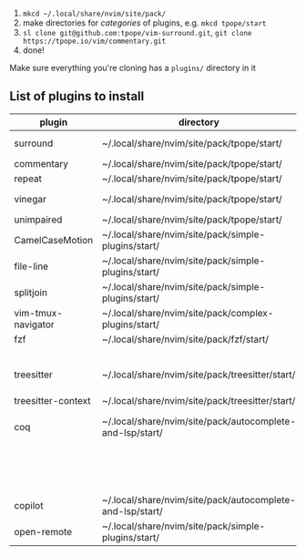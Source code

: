 1. `mkcd ~/.local/share/nvim/site/pack/`
2. make directories for _categories_ of plugins, e.g. `mkcd tpope/start`
3. `sl clone git@github.com:tpope/vim-surround.git`, `git clone https://tpope.io/vim/commentary.git`
4. done!

Make sure everything you're cloning has a `plugins/` directory in it


## List of plugins to install

| plugin             	| directory                                                 	| command                                                             	|
|--------------------	|-----------------------------------------------------------	|---------------------------------------------------------------------	|
| surround           	| ~/.local/share/nvim/site/pack/tpope/start/                	| sl clone git@github.com:tpope/vim-surround.git                      	|
| commentary         	| ~/.local/share/nvim/site/pack/tpope/start/                	| git clone https://tpope.io/vim/commentary.git                       	|
| repeat             	| ~/.local/share/nvim/site/pack/tpope/start/                	| sl clone https://tpope.io/vim/repeat.git                            	|
| vinegar            	| ~/.local/share/nvim/site/pack/tpope/start/                	| sl clone https://github.com/tpope/vim-vinegar.git                   	|
| unimpaired         	| ~/.local/share/nvim/site/pack/tpope/start/                	| sl clone https://tpope.io/vim/unimpaired.git                        	|
| CamelCaseMotion    	| ~/.local/share/nvim/site/pack/simple-plugins/start/       	| sl clone git@github.com:bkad/CamelCaseMotion.git                    	|
| file-line          	| ~/.local/share/nvim/site/pack/simple-plugins/start/       	| sl clone git@github.com:lervag/file-line.git                        	|
| splitjoin          	| ~/.local/share/nvim/site/pack/simple-plugins/start/       	| sl clone git@github.com:AndrewRadev/splitjoin.vim.git               	|
| vim-tmux-navigator 	| ~/.local/share/nvim/site/pack/complex-plugins/start/      	| sl clone git@github.com:christoomey/vim-tmux-navigator.git          	|
| fzf                	| ~/.local/share/nvim/site/pack/fzf/start/                  	| sl clone git@github.com:junegunn/fzf.git                            	|
|                    	|                                                           	| sl clone git@github.com:junegunn/fzf.vim.git                        	|
| treesitter         	| ~/.local/share/nvim/site/pack/treesitter/start/           	| sl clone git@github.com:nvim-treesitter/nvim-treesitter.git         	|
| treesitter-context 	| ~/.local/share/nvim/site/pack/treesitter/start/           	| sl clone git@github.com:nvim-treesitter/nvim-treesitter-context.git 	|
| coq                	| ~/.local/share/nvim/site/pack/autocomplete-and-lsp/start/ 	| sl clone git@github.com:ms-jpq/coq.git                              	|
|                    	|                                                           	| sl clone git@github.com:ms-jpq/coq.thirdparty.git                   	|
|                    	|                                                           	| sl clone git@github.com:ms-jpq/coq.artifacts.git                    	|
| copilot            	| ~/.local/share/nvim/site/pack/autocomplete-and-lsp/start/ 	| sl clone git@github.com:github/copilot.vim.git                      	|
| open-remote        	| ~/.local/share/nvim/site/pack/simple-plugins/start/       	| sl clone git@github.com:vegerot/open-remote.git                     	|
